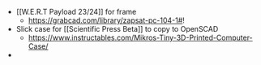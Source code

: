 - [[W.E.R.T Payload 23/24]] for frame
	- https://grabcad.com/library/zapsat-pc-104-1#!
- Slick case for [[Scientific Press Beta]] to copy to OpenSCAD
	- https://www.instructables.com/Mikros-Tiny-3D-Printed-Computer-Case/
-